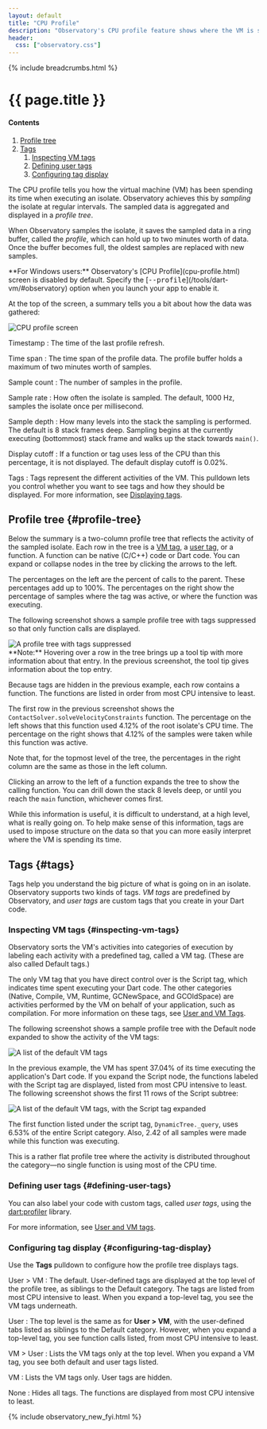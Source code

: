 ```yaml
---
layout: default
title: "CPU Profile"
description: "Observatory's CPU profile feature shows where the VM is spending its time so you can debug bottlenecks in your Dart code."
header:
  css: ["observatory.css"]
---
```


{% include breadcrumbs.html %}

# {{ page.title }}

<h4>Contents</h4>
<ol class="toc">
  <li> <a href="#profile-tree">Profile tree</a> </li>
  <li> <a href="#tags">Tags</a>
  <ol class="toc">
    <li> <a href="#inspecting-vm-tags">Inspecting VM tags</a> </li>
    <li> <a href="#defining-user-tags">Defining user tags</a> </li>
    <li> <a href="#configuring-tag-display">Configuring tag display</a> </li>
  </ol> </li>
</ol>

The CPU profile tells you how the virtual
machine (VM) has been spending its time when executing an isolate.
Observatory achieves this by _sampling_ the isolate at regular intervals.
The sampled data is aggregated and displayed in a _profile tree_.

When Observatory samples the isolate, it saves the sampled data
in a ring buffer, called the _profile_, which can hold up to 
two minutes worth of data.  Once the buffer becomes full,
the oldest samples are replaced with new samples.

<aside class="alert alert-info" markdown="1">
**For Windows users:** Observatory's [CPU Profile](cpu-profile.html)
screen is disabled by default.  Specify the
[<tt>--profile</tt>](/tools/dart-vm/#observatory) option when
you launch your app to enable it.
</aside>

At the top of the screen, a summary tells you a bit about
how the data was gathered:

<img src="images/CPU-profile.png" alt="CPU profile screen">

Timestamp
: The time of the last profile refresh.

Time span
: The time span of the profile data. The profile buffer holds a maximum
  of two minutes worth of samples.

Sample count
: The number of samples in the profile.

Sample rate
: How often the isolate is sampled. The default, 1000 Hz, samples the
  isolate once per millisecond.

Sample depth
: How many levels into the stack the sampling is performed.
  The default is 8 stack frames deep. Sampling begins at the
  currently executing (bottommost) stack frame and walks up
  the stack towards `main()`.

Display cutoff
: If a function or tag uses less of the CPU than this percentage,
  it is not displayed.  The default display cutoff is 0.02%.

Tags
: Tags represent the different activities of the VM.
  This pulldown lets you control whether you want to see tags and
  how they should be displayed. For more information, see
  [Displaying tags](#displaying-tags).

## Profile tree {#profile-tree}

Below the summary is a two-column profile tree that reflects the
activity of the sampled isolate.
Each row in the tree is a [VM tag](#vm-tags),
a [user tag](#user-tags), or a function.
A function can be native (C/C++) code or Dart code.
You can expand or collapse nodes in the tree by clicking the
arrows to the left.

The percentages on the left are the percent of calls to the parent.
These percentages add up to 100%.
The percentages on the right show the percentage of samples where
the tag was active, or where the function was executing.

The following screenshot shows a sample profile tree with tags suppressed
so that only function calls are displayed.

<img src="images/ProfileTree-NoTags.png" alt="A profile tree with tags suppressed">

<aside class="alert alert-info" markdown="1">
**Note:** Hovering over a row in the tree brings up a tool tip with more
information about that entry. In the previous screenshot,
the tool tip gives information about the top entry.
</aside>

Because tags are hidden in the previous example,
each row contains a function. The functions
are listed in order from most CPU intensive to least.

The first row in the previous screenshot shows the
`ContactSolver.solveVelocityConstraints` function.
The percentage on the left shows that
this function used 4.12% of the root isolate's CPU time.
The percentage on the right shows that 4.12% of the samples
were taken while this function was active.

Note that, for the topmost level of the tree, the percentages
in the right column are the same as those in the left column.

Clicking an arrow to the left of a function expands the tree to show
the calling function.
You can drill down the stack 8 levels deep, or until you reach the
`main` function, whichever comes first.

While this information is useful, it is difficult to understand,
at a high level, what is really going on.  To help make sense of this
information, tags are used to impose structure on the data
so that you can more easily interpret where the VM is spending its time.

## Tags {#tags}

Tags help you understand the big picture of what is going on in
an isolate.  Observatory supports two kinds of tags.
_VM tags_ are predefined by Observatory, and _user tags_
are custom tags that you create in your Dart code.

### Inspecting VM tags {#inspecting-vm-tags}

Observatory sorts the VM's activities into categories of
execution by labeling each activity with a predefined tag,
called a VM tag. (These are also called Default tags.)

The only VM tag that you have direct control over is the Script tag,
which indicates time spent executing your Dart code.  The other categories
(Native, Compile, VM, Runtime, GCNewSpace, and GCOldSpace)
are activities performed by the VM on behalf of your application,
such as compilation. For more information on these tags,
see [User and VM Tags](tags.html).

The following screenshot shows a sample profile tree with the
Default node expanded to show the activity of the VM tags:

<img src="images/VM-tags.png" alt="A list of the default VM tags">

In the previous example, the VM has spent 37.04% of its time executing
the application's Dart code. If you expand the Script node,
the functions labeled with the Script tag are displayed, 
listed from most CPU intensive to least. The following screenshot
shows the first 11 rows of the Script subtree:

<img src="images/VM-tags-detail.png" alt="A list of the default VM tags, with the Script tag expanded">

The first function listed under the script tag,
`DynamicTree._query`, uses 6.53% of the entire Script category.
Also, 2.42 of all samples were made while this function was executing.

This is a rather flat profile tree where the activity is distributed
throughout the category&mdash;no single function is using most of the CPU time.

### Defining user tags {#defining-user-tags}

You can also label your code with custom tags, called _user tags_, using the
[dart:profiler](https://api.dartlang.org/apidocs/channels/be/dartdoc-viewer/dart-profiler) library.

For more information, see [User and VM tags](tags.html).

### Configuring tag display {#configuring-tag-display}

Use the **Tags** pulldown to configure how the profile tree displays tags.

User > VM
: The default. User-defined tags are displayed at
the top level of the profile tree, as siblings to the Default category.
The tags are listed from most CPU intensive to least.
When you expand a top-level tag, you see the VM tags underneath.

User
: The top level is the same as for **User > VM**, with the user-defined
tabs listed as siblings to the Default category. However, when you
expand a top-level tag, you see function calls listed, from most CPU
intensive to least.

VM > User
: Lists the VM tags only at the top level. When you expand a VM tag,
you see both default and user tags listed.

VM
: Lists the VM tags only. User tags are hidden.

None
: Hides all tags. The functions are displayed from most CPU intensive to least.

{% include observatory_new_fyi.html %}

